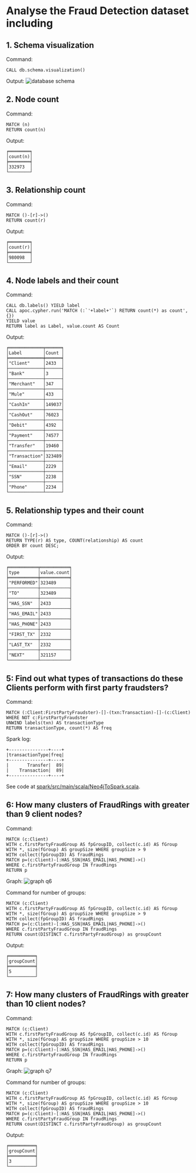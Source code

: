# Analyse the Fraud Detection dataset including

## 1. Schema visualization
Command:
```cypher
CALL db.schema.visualization()
```
Output:
![database schema](./schema.png)

## 2. Node count
Command:
```cypher
MATCH (n)
RETURN count(n)
```
Output:
```plaintext
╒════════╕
│count(n)│
╞════════╡
│332973  │
└────────┘
```
## 3. Relationship count
Command:
```cypher
MATCH ()-[r]->()
RETURN count(r)
```
Output:
```plaintext
╒════════╕
│count(r)│
╞════════╡
│980098  │
└────────┘
```
## 4. Node labels and their count
Command:
```cypher
CALL db.labels() YIELD label
CALL apoc.cypher.run('MATCH (:`'+label+'`) RETURN count(*) as count', {})
YIELD value
RETURN label as Label, value.count AS Count
```
Output:
```plaintext
╒═════════════╤══════╕
│Label        │Count │
╞═════════════╪══════╡
│"Client"     │2433  │
├─────────────┼──────┤
│"Bank"       │3     │
├─────────────┼──────┤
│"Merchant"   │347   │
├─────────────┼──────┤
│"Mule"       │433   │
├─────────────┼──────┤
│"CashIn"     │149037│
├─────────────┼──────┤
│"CashOut"    │76023 │
├─────────────┼──────┤
│"Debit"      │4392  │
├─────────────┼──────┤
│"Payment"    │74577 │
├─────────────┼──────┤
│"Transfer"   │19460 │
├─────────────┼──────┤
│"Transaction"│323489│
├─────────────┼──────┤
│"Email"      │2229  │
├─────────────┼──────┤
│"SSN"        │2238  │
├─────────────┼──────┤
│"Phone"      │2234  │
└─────────────┴──────┘
```
## 5. Relationship types and their count
Command:
```cypher
MATCH ()-[r]->()
RETURN TYPE(r) AS type, COUNT(relationship) AS count
ORDER BY count DESC;
```
Output:
```plaintext
╒═══════════╤═══════════╕
│type       │value.count│
╞═══════════╪═══════════╡
│"PERFORMED"│323489     │
├───────────┼───────────┤
│"TO"       │323489     │
├───────────┼───────────┤
│"HAS_SSN"  │2433       │
├───────────┼───────────┤
│"HAS_EMAIL"│2433       │
├───────────┼───────────┤
│"HAS_PHONE"│2433       │
├───────────┼───────────┤
│"FIRST_TX" │2332       │
├───────────┼───────────┤
│"LAST_TX"  │2332       │
├───────────┼───────────┤
│"NEXT"     │321157     │
└───────────┴───────────┘
```
## 5: Find out what types of transactions do these Clients perform with first party fraudsters?
Command:
```cypher
MATCH (:Client:FirstPartyFraudster)-[]-(txn:Transaction)-[]-(c:Client)
WHERE NOT c:FirstPartyFraudster
UNWIND labels(txn) AS transactionType
RETURN transactionType, count(*) AS freq
```
Spark log:
```plaintext
+---------------+----+
|transactionType|freq|
+---------------+----+
|       Transfer|  89|
|    Transaction|  89|
+---------------+----+
```

See code at [spark/src/main/scala/Neo4jToSpark.scala](./spark/src/main/scala/Neo4jToSpark.scala).

## 6: How many clusters of FraudRings with greater than 9 client nodes?

Command:
```cypher
MATCH (c:Client)
WITH c.firstPartyFraudGroup AS fpGroupID, collect(c.id) AS fGroup
WITH *, size(fGroup) AS groupSize WHERE groupSize > 9
WITH collect(fpGroupID) AS fraudRings
MATCH p=(c:Client)-[:HAS_SSN|HAS_EMAIL|HAS_PHONE]->()
WHERE c.firstPartyFraudGroup IN fraudRings
RETURN p
```
Graph:
![graph q6](./q6.png)

Command for number of groups:
```cypher
MATCH (c:Client)
WITH c.firstPartyFraudGroup AS fpGroupID, collect(c.id) AS fGroup
WITH *, size(fGroup) AS groupSize WHERE groupSize > 9
WITH collect(fpGroupID) AS fraudRings
MATCH p=(c:Client)-[:HAS_SSN|HAS_EMAIL|HAS_PHONE]->()
WHERE c.firstPartyFraudGroup IN fraudRings
RETURN count(DISTINCT c.firstPartyFraudGroup) as groupCount
```
Output:
```plaintext
╒══════════╕
│groupCount│
╞══════════╡
│5         │
└──────────┘
```

## 7: How many clusters of FraudRings with greater than 10 client nodes?

Command:
```cypher
MATCH (c:Client)
WITH c.firstPartyFraudGroup AS fpGroupID, collect(c.id) AS fGroup
WITH *, size(fGroup) AS groupSize WHERE groupSize > 10
WITH collect(fpGroupID) AS fraudRings
MATCH p=(c:Client)-[:HAS_SSN|HAS_EMAIL|HAS_PHONE]->()
WHERE c.firstPartyFraudGroup IN fraudRings
RETURN p
```

Graph:
![graph q7](./q7.png)

Command for number of groups:
```cypher
MATCH (c:Client)
WITH c.firstPartyFraudGroup AS fpGroupID, collect(c.id) AS fGroup
WITH *, size(fGroup) AS groupSize WHERE groupSize > 10
WITH collect(fpGroupID) AS fraudRings
MATCH p=(c:Client)-[:HAS_SSN|HAS_EMAIL|HAS_PHONE]->()
WHERE c.firstPartyFraudGroup IN fraudRings
RETURN count(DISTINCT c.firstPartyFraudGroup) as groupCount
```
Output:
```plaintext
╒══════════╕
│groupCount│
╞══════════╡
│3         │
└──────────┘
```
